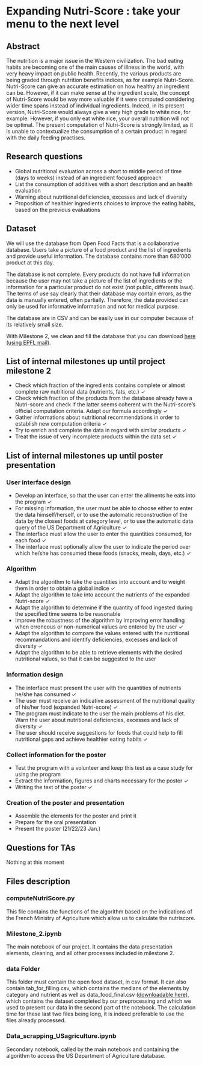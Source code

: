 # Expanding Nutri-Score  : take your menu to the next level

## Abstract
The nutrition is a major issue in the Western civilization. The bad eating habits are becoming one of the main causes of illness in the world, with very heavy impact on public health. Recently, the various products are being graded through nutrition benefits indices, as for example Nutri-Score. 
Nutri-Score can give an accurate estimation on how healthy an ingredient can be. However, if it can make sense at the ingredient scale, the concept of Nutri-Score would be way more valuable if it were computed considering wider time spans instead of individual ingredients. Indeed, in its present version, Nutri-Score would always give a very high grade to white rice, for example. However, if you only eat white rice, your overall nutrition will not be optimal. The present computation of Nutri-Score is strongly limited, as it is unable to contextualize the consumption of a certain product in regard with the daily feeding practises.

## Research questions
* Global nutritional evaluation across a short to middle period of time (days to weeks) instead of an ingredient focused approach
* List the consumption of additives with a short description and an health evaluation
* Warning about nutritional deficiencies, excesses and lack of diversity
* Proposition of healthier ingredients choices to improve the eating habits, based on the previous evaluations 

## Dataset
We will use the database from Open Food Facts that is a collaborative database. Users take a picture of a food product and the list of ingredients and provide useful information. The database contains more than 680’000 product at this day. 

The database is not complete. Every products do not have full information because the user may not take a picture of the list of ingredients or the information for a particular product do not exist (not public, differents laws). The terms of use say clearly that their database may contain errors, as the data is manually entered, often partially. Therefore, the data provided can only be used for informative information and not for medical purpose.

The database are in CSV and can be easily use in our computer because of its relatively small size. 

With Milestone 2, we clean and fill the database that you can download [here (using EPFL mail)](https://drive.google.com/drive/folders/1G8-zV0-ctUQSk3X2qqIoh6SKuCFYmmAd?usp=sharing). 

## List of internal milestones up until project milestone 2
* Check which fraction of the ingredients contains complete or almost complete raw nutritional data (nutrients, fats, etc.) ✓
* Check which fraction of the products from the database already have a Nutri-score and check if the latter seems coherent with the Nutri-score’s official computation criteria. Adapt our formula accordingly ✓
* Gather informations about nutritional recommendations in order to establish new computation criteria ✓
* Try to enrich and complete the data in regard with similar products ✓
* Treat the issue of very incomplete products within the data set ✓

## List of internal milestones up until poster presentation
### User interface design
* Develop an interface, so that the user can enter the aliments he eats into the program ✓
* For missing information, the user must be able to choose either to enter the data himself/herself, or to use the automatic reconstruction of the data by the closest foods at category level, or to use the automatic data query of the US Department of Agriculture ✓
* The interface must allow the user to enter the quantities consumed, for each food ✓
* The interface must optionally allow the user to indicate the period over which he/she has consumed these foods (snacks, meals, days, etc.) ✓
### Algorithm
* Adapt the algorithm to take the quantities into account and to weight them in order to obtain a global indice ✓
* Adapt the algorithm to take into account the nutrients of the expanded Nutri-score ✓
* Adapt the algorithm to determine if the quantity of food ingested during the specified time seems to be reasonable
* Improve the robustness of the algorithm by improving error handling when erroneous or non-numerical values are entered by the user ✓
* Adapt the algorithm to compare the values entered with the nutritional recommandations and identify deficiencies, excesses and lack of diversity ✓
* Adapt the algorithm to be able to retrieve elements with the desired nutritional values, so that it can be suggested to the user
### Information design
* The interface must present the user with the quantities of nutrients he/she has consumed ✓
* The user must receive an indicative assessment of the nutritional quality of his/her food (expanded Nutri-score) ✓
* The program must indicate to the user the main problems of his diet. Warn the user about nutritional deficiencies, excesses and lack of diversity ✓
* The user should receive suggestions for foods that could help to fill nutritional gaps and achieve healthier eating habits ✓
### Collect information for the poster
* Test the program with a volunteer and keep this test as a case study for using the program
* Extract the information, figures and charts necessary for the poster ✓
* Writing the text of the poster ✓
### Creation of the poster and presentation
* Assemble the elements for the poster and print it
* Prepare for the oral presentation
* Present the poster (21/22/23 Jan.)

## Questions for TAs
Nothing at this moment

## Files description
### computeNutriScore.py
This file contains the functions of the algorithm based on the indications of the French Ministry of Agriculture which allow us to calculate the nutriscore.
### Milestone_2.ipynb
The main notebook of our project. It contains the data presentation elements, cleaning, and all other processes included in milestone 2. 
### data Folder
This folder must contain the open food dataset, in csv format. It can also contain tab_for_filling.csv, which contains the medians of the elements by category and nutrient as well as data_food_final.csv ([downloadable here](https://drive.google.com/drive/folders/1G8-zV0-ctUQSk3X2qqIoh6SKuCFYmmAd?usp=sharing)), which contains the dataset completed by our preprocessing and which we used to present our data in the second part of the notebook. The calculation time for these last two files being long, it is indeed preferable to use the files already processed.
### Data_scrapping_USagriculture.ipynb
Secondary notebook, called by the main notebook and containing the algorithm to access the US Department of Agriculture database.



